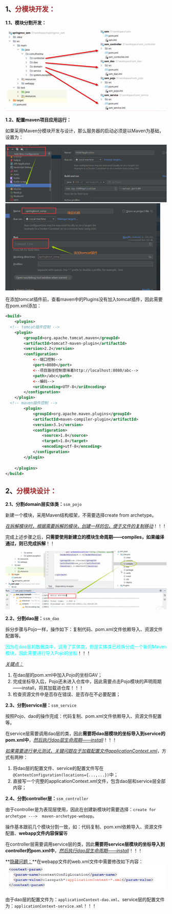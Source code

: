 ## 1、<span style="color:brown">分模块开发：</span>

**1.1、模块分割开发：**

<img src="https://raw.githubusercontent.com/root-bine/image/main/Typora-image/Module01.png" alt="image-20221023134442724" style="zoom: 50%;" />

**1.2、配置maven项目应用运行：**

如果采用Maven分模块开发与设计，那么服务器的启动必须是以Maven为基础，设置为：

<img src="https://raw.githubusercontent.com/root-bine/image/main/Typora-image/Module02.png" alt="image-20221023135727875" style="zoom:67%;" />

<img src="https://raw.githubusercontent.com/root-bine/image/main/Typora-image/Module03.png" alt="image-20221023140631201" style="zoom: 50%;" />

在添加tomcat插件前，查看maven中的Plugins没有加入tomcat插件，因此需要在pom.xml添加：

```xml
<build>
  	<plugins>
  <!-- tomcat插件控制 -->
	<plugin>
	    <groupId>org.apache.tomcat.maven</groupId>
	    <artifactId>tomcat7-maven-plugin</artifactId>
	    <version>2.2</version>
	    <configuration>
            <--端口控制-->
			<port>8080</port>
            <--项目路径控制意味着http://localhost:8080/abc-->
			<path>/abc</path>
            <--编码-->
			<uriEncoding>UTF-8</uriEncoding>
		</configuration>
	</plugin>
  <!-- maven插件控制 -->
  		<plugin>
  			<groupId>org.apache.maven.plugins</groupId>
  			<artifactId>maven-compiler-plugin</artifactId>
  			<version>3.1</version>
  			<configuration>
  				<source>1.8</source>
  				<target>1.8</target>
  				<encoding>utf-8</encoding>
  			</configuration>
  		</plugin>
	
	</plugins>
</build>
```


## 2、<span style="color:brown">分模块设计：</span>

 **2.1、分割domain层实体类：**`ssm_pojo`

新建一个模块，采用Maven结构框架，不需要选择create from archetype。

<u>*在拆解模块时，根据需要拆解的模块，创建一样的包，便于文件的复制移动*</u>！！！

完成上述步骤之后，**只需要使用新建立的模块生命周期——compiles，如果编译通过，则已完成拆解**！！

<img src="https://raw.githubusercontent.com/root-bine/image/main/Typora-image/Module04.png" alt="image-20221023141456350" style="zoom: 50%;" />

**2.2、分割dao层：**`ssm_dao`

<!--始终保留applicationContext.xml, 名称需要变化, 其内容也根据拆分内容发生变化-->

拆分步骤与Pojo一样，操作如下：复制代码、pom.xml文件依赖导入、资源文件配置等。

<span style="color:cyan">因为在dao层的数据类中，调用了实体类，但是实体类已经拆分成一个新的Maven模块，因此需要进行导入Pojo的坐标</span>！！！

<u>*关键点：*</u>

1. 在dao层的pom.xml中加入Pojo的坐标GAV；
2. 完成坐标导入后，Pojo还未进入仓库中，因此需要点击Pojo模块的声明周期——install，将其加载进仓库！！！
3. 检查资源文件中是否存在错误、是否存在不必要配置；

**2.3、分割service层：**`ssm_service`

<!--始终保留applicationContext.xml, 名称需要变化, 其内容也根据拆分内容发生变化化-->

按照Pojo、dao的操作完成：代码复制、pom.xml文件依赖导入、资源文件配置等。

在service层需要调用dao层的类，因此**需要将dao层模块的坐标导入到service的pom.xml中**，<u>*然后执行dao层生命周期——install*</u>！！！

<u>*如果需要进行单元测试，关键问题在于加载配置文件applicationContext.xml*</u>，方式有两种：

1. 将dao层的配置文件、service的配置文件写在`@ContextConfiguration(locations={...,...})`中；
2. 直接写一个完整的applicationContext.xml文件，包含dao层和service层全部内容；

**2.4、分割controller层：**`ssm_controller`

<!--保留sprinmvc.xml文件-->

由于controller是为表现层使用，因此在创建新模块时需要选择：`create for archetype --->  maven-archetype-webapp`。

操作基本跟前几个模块分割一致，如：代码复制、pom.xml依赖导入、资源文件配置、**webapp文件内容保留**等

在controller层需要调用service层的类，因此**需要将service层模块的坐标导入到controller的pom.xml中**，<u>*然后执行dao层生命周期——install*</u>！！！

**<u>隐藏问题：</u>**在webapp文件的web.xml文件中需要修改如下内容：![image-20221023151050047](https://raw.githubusercontent.com/root-bine/image/main/Typora-image/Module05.png)

由于dao层的配置文件为：`applicationContext-dao.xml`、service层的配置文件为：`applicationContext-service.xml`！！！
